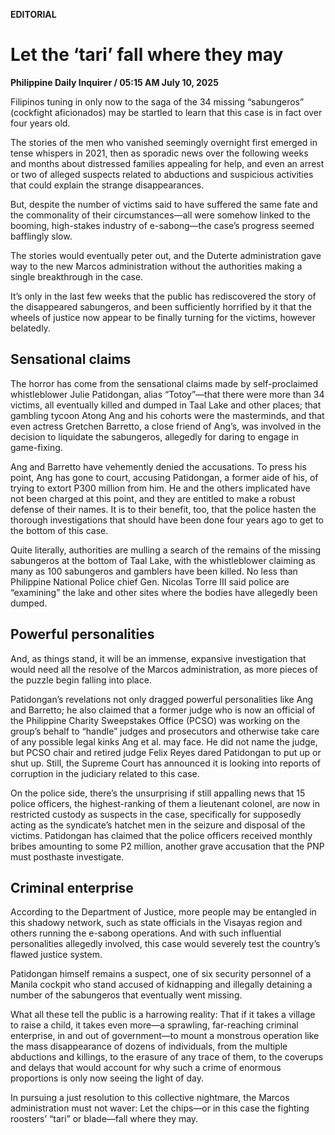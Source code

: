 **EDITORIAL**

# Let the ‘tari’ fall where they may

****Philippine Daily Inquirer / 05:15 AM July 10, 2025****

Filipinos tuning in only now to the saga of the 34 missing “sabungeros” (cockfight aficionados) may be startled to learn that this case is in fact over four years old.

The stories of the men who vanished seemingly overnight first emerged in tense whispers in 2021, then as sporadic news over the following weeks and months about distressed families appealing for help, and even an arrest or two of alleged suspects related to abductions and suspicious activities that could explain the strange disappearances.

But, despite the number of victims said to have suffered the same fate and the commonality of their circumstances—all were somehow linked to the booming, high-stakes industry of e-sabong—the case’s progress seemed bafflingly slow.

The stories would eventually peter out, and the Duterte administration gave way to the new Marcos administration without the authorities making a single breakthrough in the case.

It’s only in the last few weeks that the public has rediscovered the story of the disappeared sabungeros, and been sufficiently horrified by it that the wheels of justice now appear to be finally turning for the victims, however belatedly.

## Sensational claims

The horror has come from the sensational claims made by self-proclaimed whistleblower Julie Patidongan, alias “Totoy”—that there were more than 34 victims, all eventually killed and dumped in Taal Lake and other places; that gambling tycoon Atong Ang and his cohorts were the masterminds, and that even actress Gretchen Barretto, a close friend of Ang’s, was involved in the decision to liquidate the sabungeros, allegedly for daring to engage in game-fixing.

Ang and Barretto have vehemently denied the accusations. To press his point, Ang has gone to court, accusing Patidongan, a former aide of his, of trying to extort P300 million from him. He and the others implicated have not been charged at this point, and they are entitled to make a robust defense of their names. It is to their benefit, too, that the police hasten the thorough investigations that should have been done four years ago to get to the bottom of this case.

Quite literally, authorities are mulling a search of the remains of the missing sabungeros at the bottom of Taal Lake, with the whistleblower claiming as many as 100 sabungeros and gamblers have been killed. No less than Philippine National Police chief Gen. Nicolas Torre III said police are “examining” the lake and other sites where the bodies have allegedly been dumped.

## Powerful personalities

And, as things stand, it will be an immense, expansive investigation that would need all the resolve of the Marcos administration, as more pieces of the puzzle begin falling into place.

Patidongan’s revelations not only dragged powerful personalities like Ang and Barretto; he also claimed that a former judge who is now an official of the Philippine Charity Sweepstakes Office (PCSO) was working on the group’s behalf to “handle” judges and prosecutors and otherwise take care of any possible legal kinks Ang et al. may face. He did not name the judge, but PCSO chair and retired judge Felix Reyes dared Patidongan to put up or shut up. Still, the Supreme Court has announced it is looking into reports of corruption in the judiciary related to this case.

On the police side, there’s the unsurprising if still appalling news that 15 police officers, the highest-ranking of them a lieutenant colonel, are now in restricted custody as suspects in the case, specifically for supposedly acting as the syndicate’s hatchet men in the seizure and disposal of the victims. Patidongan has claimed that the police officers received monthly bribes amounting to some P2 million, another grave accusation that the PNP must posthaste investigate.

## Criminal enterprise

According to the Department of Justice, more people may be entangled in this shadowy network, such as state officials in the Visayas region and others running the e-sabong operations. And with such influential personalities allegedly involved, this case would severely test the country’s flawed justice system.

Patidongan himself remains a suspect, one of six security personnel of a Manila cockpit who stand accused of kidnapping and illegally detaining a number of the sabungeros that eventually went missing.

What all these tell the public is a harrowing reality: That if it takes a village to raise a child, it takes even more—a sprawling, far-reaching criminal enterprise, in and out of government—to mount a monstrous operation like the mass disappearance of dozens of individuals, from the multiple abductions and killings, to the erasure of any trace of them, to the coverups and delays that would account for why such a crime of enormous proportions is only now seeing the light of day.

In pursuing a just resolution to this collective nightmare, the Marcos administration must not waver: Let the chips—or in this case the fighting roosters’ “tari” or blade—fall where they may.